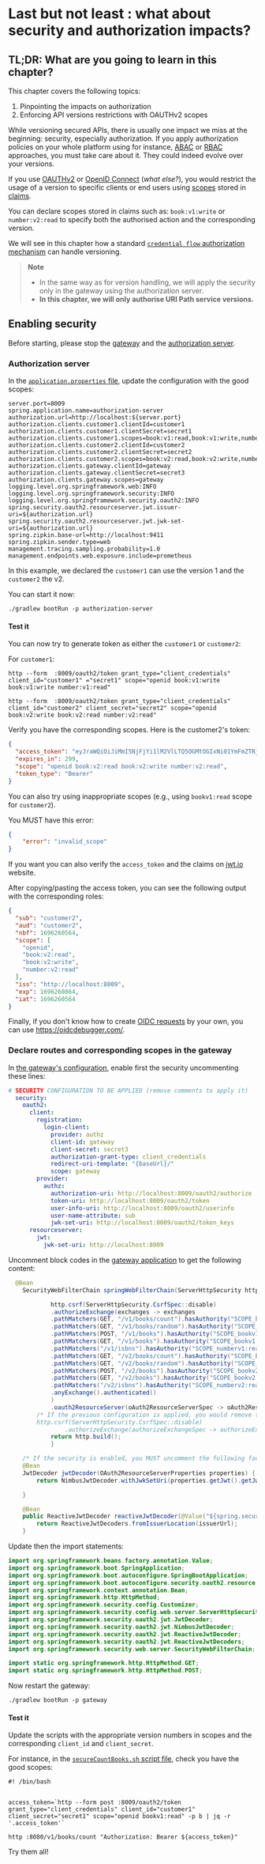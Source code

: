 # Last but not least : what about security and authorization impacts?

## TL;DR: What are you going to learn in this chapter?

This chapter covers the following topics:

1. Pinpointing the impacts on authorization
2. Enforcing API versions restrictions with OAUTHv2 scopes

While versioning secured APIs, there is usually one impact we miss at the beginning: security, especially authorization.
If you apply authorization policies on your whole platform using for instance, [ABAC](https://en.wikipedia.org/wiki/Attribute-based_access_control) or [RBAC](https://en.wikipedia.org/wiki/Role-based_access_control) approaches, you must take care about it.
They could indeed evolve over your versions.

If you use [OAUTHv2](https://www.rfc-editor.org/rfc/rfc6749.html) or [OpenID Connect](https://openid.net/specs/openid-connect-core-1_0.html) (_what else?_), you would restrict the usage of a version to specific clients or end users using [scopes](https://auth0.com/docs/get-started/apis/scopes) stored in [claims](https://auth0.com/docs/secure/tokens/json-web-tokens/json-web-token-claims).

You can declare scopes stored in claims such as: ``book:v1:write`` or ``number:v2:read`` to specify both the authorised
action and the corresponding version.

We will see in this chapter how a standard [``credential flow`` authorization mechanism](https://www.rfc-editor.org/rfc/rfc6749#section-4.4) can handle versioning.

> **Note**
>
> * In the same way as for version handling, we will apply the security only in the gateway using the authorization server.
> * **In this chapter, we will only authorise URI Path service versions.**

## Enabling security

Before starting, please stop the [gateway](../gateway) and the [authorization server](../authorization-server).

### Authorization server

In the [``application.properties`` file](../authorization-server/src/main/resources/application.properties), update the configuration with the good scopes:

```properties
server.port=8009
spring.application.name=authorization-server
authorization.url=http://localhost:${server.port}
authorization.clients.customer1.clientId=customer1
authorization.clients.customer1.clientSecret=secret1
authorization.clients.customer1.scopes=book:v1:read,book:v1:write,number:v1:read
authorization.clients.customer2.clientId=customer2
authorization.clients.customer2.clientSecret=secret2
authorization.clients.customer2.scopes=book:v2:read,book:v2:write,number:v2:read
authorization.clients.gateway.clientId=gateway
authorization.clients.gateway.clientSecret=secret3
authorization.clients.gateway.scopes=gateway
logging.level.org.springframework.web:INFO
logging.level.org.springframework.security:INFO
logging.level.org.springframework.security.oauth2:INFO
spring.security.oauth2.resourceserver.jwt.issuer-uri=${authorization.url}
spring.security.oauth2.resourceserver.jwt.jwk-set-uri=${authorization.url}
spring.zipkin.base-url=http://localhost:9411
spring.zipkin.sender.type=web
management.tracing.sampling.probability=1.0
management.endpoints.web.exposure.include=prometheus
```

In this example, we declared the ``customer1`` can use the version 1 and the ``customer2`` the v2.

You can start it now:

```jshelllanguage
./gradlew bootRun -p authorization-server
```

#### Test it

You can now try to generate token as either the ``customer1`` or ``customer2``:

For ``customer1``:

```jshelllanguage
http --form  :8009/oauth2/token grant_type="client_credentials" client_id="customer1" ="secret1" scope="openid book:v1:write book:v1:write number:v1:read"
```

```jshelllanguage
http --form  :8009/oauth2/token grant_type="client_credentials" client_id="customer2" client_secret="secret2" scope="openid book:v2:write book:v2:read number:v2:read"
```

Verify you have the corresponding scopes.
Here is the customer2's token:

```json
{
  "access_token": "eyJraWQiOiJiMmI5NjFjYi1lM2VlLTQ5OGMtOGIxNi01YmFmZTRjYzZmOWEiLCJhbGciOiJSUzI1NiJ9.eyJzdWIiOiJjdXN0b21lcjIiLCJhdWQiOiJjdXN0b21lcjIiLCJuYmYiOjE2OTYyNjA1NjQsInNjb3BlIjpbIm9wZW5pZCIsImJvb2s6djI6cmVhZCIsImJvb2s6djI6d3JpdGUiLCJudW1iZXI6djI6cmVhZCJdLCJpc3MiOiJodHRwOi8vbG9jYWxob3N0OjgwMDkiLCJleHAiOjE2OTYyNjA4NjQsImlhdCI6MTY5NjI2MDU2NH0.bC-2X4Zfz7TRPZ45zPhhKVPpOg6rZH0FSskL8Z7cIq-iAUiSwoSK60kUKcgEKVgjlfZfBge2B0yvSExCM16Bf_7HhbKppbUjLJ7dO3to_oh1TJVdpdG54l_2hIRI3SGFVxaKk9NpkXbiPq4-nT2HdVbrtd6JlB0R0ticKqhjOJElosA7jGQ-YoCVSJxpdrlcahI-1I0kX_0vqD_iN58XU-saqGG3cG9hG-NjR_NCj5DYG4AEUWu-wFQlRrG8IBwJJmlS3ibM-uVU9jG2mLNrJsCMTJccVnoQ9J17T3L5twEyXg511qlCyqJFvDXSg03pxPFYxex_Yz1GpIcvjnyn_A",
  "expires_in": 299,
  "scope": "openid book:v2:read book:v2:write number:v2:read",
  "token_type": "Bearer"
}

```

You can also try using inappropriate scopes (e.g., using ``bookv1:read`` scope for ``customer2``).

You MUST have this error:

```json
{
    "error": "invalid_scope"
}

```

If you want you can also verify the ``access_token`` and the claims on [jwt.io](https://jwt.io/) website.

After copying/pasting the access token, you can see the following output with the corresponding roles:

```json
{
  "sub": "customer2",
  "aud": "customer2",
  "nbf": 1696260564,
  "scope": [
    "openid",
    "book:v2:read",
    "book:v2:write",
    "number:v2:read"
  ],
  "iss": "http://localhost:8009",
  "exp": 1696260864,
  "iat": 1696260564
}
```


Finally, if you don't know how to create [OIDC requests](https://openid.net/developers/how-connect-works/) by your own, you can use https://oidcdebugger.com/.

### Declare routes and corresponding scopes in the gateway

In [the gateway's configuration](../gateway/src/main/resources/application.yml), enable first the security uncommenting these lines:

```yaml
# SECURITY CONFIGURATION TO BE APPLIED (remove comments to apply it)
  security:
    oauth2:
      client:
        registration:
          login-client:
            provider: authz
            client-id: gateway
            client-secret: secret3
            authorization-grant-type: client_credentials
            redirect-uri-template: "{baseUrl}/"
            scope: gateway
        provider:
          authz:
            authorization-uri: http://localhost:8009/oauth2/authorize
            token-uri: http://localhost:8009/oauth2/token
            user-info-uri: http://localhost:8009/oauth2/userinfo
            user-name-attribute: sub
            jwk-set-uri: http://localhost:8009/oauth2/token_keys
      resourceserver:
        jwt:
          jwk-set-uri: http://localhost:8009
```

Uncomment block codes in the [gateway application](../gateway/src/main/java/info/touret/bookstore/spring/gateway/GatewayApplication.java) to get the following content:

```java
  @Bean
    SecurityWebFilterChain springWebFilterChain(ServerHttpSecurity http) {

            http.csrf(ServerHttpSecurity.CsrfSpec::disable)
            .authorizeExchange(exchanges -> exchanges
            .pathMatchers(GET, "/v1/books/count").hasAuthority("SCOPE_bookv1:read")
            .pathMatchers(GET, "/v1/books/random").hasAuthority("SCOPE_bookv1:read")
            .pathMatchers(POST, "/v1/books").hasAuthority("SCOPE_bookv1:write")
            .pathMatchers(GET, "/v1/books").hasAuthority("SCOPE_bookv1:read")
            .pathMatchers("/v1/isbns").hasAuthority("SCOPE_numberv1:read")
            .pathMatchers(GET, "/v2/books/count").hasAuthority("SCOPE_bookv2:read")
            .pathMatchers(GET, "/v2/books/random").hasAuthority("SCOPE_bookv2:read")
            .pathMatchers(POST, "/v2/books").hasAuthority("SCOPE_bookv2:write")
            .pathMatchers(GET, "/v2/books").hasAuthority("SCOPE_bookv2:read")
            .pathMatchers("/v2/isbns").hasAuthority("SCOPE_numberv2:read")
            .anyExchange().authenticated()
            )
            .oauth2ResourceServer(oAuth2ResourceServerSpec -> oAuth2ResourceServerSpec.jwt(Customizer.withDefaults()));
        /* If the previous configuration is applied, you would remove this following line (and the other way around)
        http.csrf(ServerHttpSecurity.CsrfSpec::disable)
                .authorizeExchange(authorizeExchangeSpec -> authorizeExchangeSpec.anyExchange().permitAll());*/
            return http.build();
            }

    /* If the security is enabled, you MUST uncomment the following factories */
    @Bean
    JwtDecoder jwtDecoder(OAuth2ResourceServerProperties properties) {
        return NimbusJwtDecoder.withJwkSetUri(properties.getJwt().getJwkSetUri()).build();

    }

    @Bean
    public ReactiveJwtDecoder reactiveJwtDecoder(@Value("${spring.security.oauth2.resourceserver.jwt.jwk-set-uri}") String issuerUrl) {
        return ReactiveJwtDecoders.fromIssuerLocation(issuerUrl);
    }
```

Update then the import statements:

```java
import org.springframework.beans.factory.annotation.Value;
import org.springframework.boot.SpringApplication;
import org.springframework.boot.autoconfigure.SpringBootApplication;
import org.springframework.boot.autoconfigure.security.oauth2.resource.OAuth2ResourceServerProperties;
import org.springframework.context.annotation.Bean;
import org.springframework.http.HttpMethod;
import org.springframework.security.config.Customizer;
import org.springframework.security.config.web.server.ServerHttpSecurity;
import org.springframework.security.oauth2.jwt.JwtDecoder;
import org.springframework.security.oauth2.jwt.NimbusJwtDecoder;
import org.springframework.security.oauth2.jwt.ReactiveJwtDecoder;
import org.springframework.security.oauth2.jwt.ReactiveJwtDecoders;
import org.springframework.security.web.server.SecurityWebFilterChain;

import static org.springframework.http.HttpMethod.GET;
import static org.springframework.http.HttpMethod.POST;

```

Now restart the gateway:

```jshelllanguage
./gradlew bootRun -p gateway
```

#### Test it

Update the scripts with the appropriate version numbers in scopes and the corresponding ``client_id`` and ``client_secret``.

For instance, in the [``secureCountBooks.sh`` script file](../bin/secureCountBooks.sh), check you have the good scopes:

```jshelllanguage
#! /bin/bash


access_token=`http --form post :8009/oauth2/token grant_type="client_credentials" client_id="customer1" client_secret="secret1" scope="openid bookv1:read" -p b | jq -r '.access_token'`

http :8080/v1/books/count "Authorization: Bearer ${access_token}"

```

Try them all!
